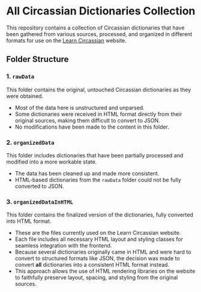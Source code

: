 # All Circassian Dictionaries Collection

This repository contains a collection of Circassian dictionaries that have been gathered from various sources, processed, and organized in different formats for use on the [Learn Circassian](https://learncircassian.com) website.

## Folder Structure

### 1. `rawData`
This folder contains the original, untouched Circassian dictionaries as they were obtained.  
- Most of the data here is unstructured and unparsed.
- Some dictionaries were received in HTML format directly from their original sources, making them difficult to convert to JSON.
- No modifications have been made to the content in this folder.

### 2. `organizedData`
This folder includes dictionaries that have been partially processed and modified into a more workable state.
- The data has been cleaned up and made more consistent.
- HTML-based dictionaries from the `rawData` folder could not be fully converted to JSON.

### 3. `organizedDataInHTML`
This folder contains the finalized version of the dictionaries, fully converted into HTML format.
- These are the files currently used on the Learn Circassian website.
- Each file includes all necessary HTML layout and styling classes for seamless integration with the frontend.
- Because several dictionaries originally came in HTML and were hard to convert to structured formats like JSON, the decision was made to convert **all** dictionaries into a consistent HTML format instead.
- This approach allows the use of HTML rendering libraries on the website to faithfully preserve layout, spacing, and styling from the original sources.
